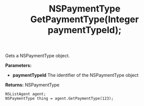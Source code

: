 ﻿---
uid: crmscript_ref_NSListAgent_GetPaymentType
title: NSPaymentType GetPaymentType(Integer paymentTypeId);
intellisense: NSListAgent.GetPaymentType
keywords: NSListAgent, GetPaymentType
so.topic: reference
---

Gets a NSPaymentType object.

**Parameters:**
 - **paymentTypeId** The identifier of the NSPaymentType object

**Returns:** NSPaymentType

```crmscript
NSListAgent agent;
NSPaymentType thing = agent.GetPaymentType(123);
```

